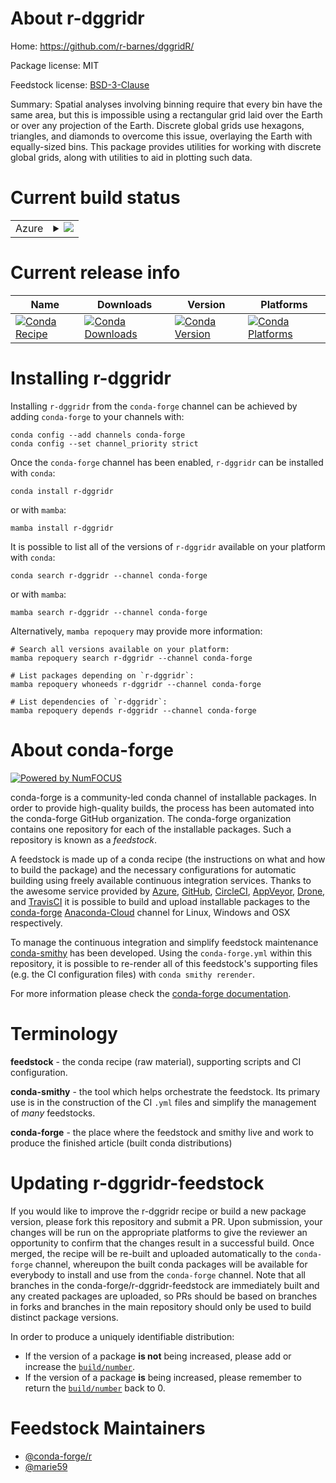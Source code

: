 About r-dggridr
===============

Home: https://github.com/r-barnes/dggridR/

Package license: MIT

Feedstock license: [BSD-3-Clause](https://github.com/conda-forge/r-dggridr-feedstock/blob/main/LICENSE.txt)

Summary: Spatial analyses involving binning require that every bin have the same area, but this is impossible using a rectangular grid laid over the Earth or over any projection of the Earth. Discrete global grids use hexagons, triangles, and diamonds to overcome this issue, overlaying the Earth with equally-sized bins. This package provides utilities for working with discrete global grids, along with utilities to aid in plotting such data.

Current build status
====================


<table>
    
  <tr>
    <td>Azure</td>
    <td>
      <details>
        <summary>
          <a href="https://dev.azure.com/conda-forge/feedstock-builds/_build/latest?definitionId=16281&branchName=main">
            <img src="https://dev.azure.com/conda-forge/feedstock-builds/_apis/build/status/r-dggridr-feedstock?branchName=main">
          </a>
        </summary>
        <table>
          <thead><tr><th>Variant</th><th>Status</th></tr></thead>
          <tbody><tr>
              <td>linux_64_r_base4.1</td>
              <td>
                <a href="https://dev.azure.com/conda-forge/feedstock-builds/_build/latest?definitionId=16281&branchName=main">
                  <img src="https://dev.azure.com/conda-forge/feedstock-builds/_apis/build/status/r-dggridr-feedstock?branchName=main&jobName=linux&configuration=linux_64_r_base4.1" alt="variant">
                </a>
              </td>
            </tr><tr>
              <td>linux_64_r_base4.2</td>
              <td>
                <a href="https://dev.azure.com/conda-forge/feedstock-builds/_build/latest?definitionId=16281&branchName=main">
                  <img src="https://dev.azure.com/conda-forge/feedstock-builds/_apis/build/status/r-dggridr-feedstock?branchName=main&jobName=linux&configuration=linux_64_r_base4.2" alt="variant">
                </a>
              </td>
            </tr><tr>
              <td>osx_64_r_base4.1</td>
              <td>
                <a href="https://dev.azure.com/conda-forge/feedstock-builds/_build/latest?definitionId=16281&branchName=main">
                  <img src="https://dev.azure.com/conda-forge/feedstock-builds/_apis/build/status/r-dggridr-feedstock?branchName=main&jobName=osx&configuration=osx_64_r_base4.1" alt="variant">
                </a>
              </td>
            </tr><tr>
              <td>osx_64_r_base4.2</td>
              <td>
                <a href="https://dev.azure.com/conda-forge/feedstock-builds/_build/latest?definitionId=16281&branchName=main">
                  <img src="https://dev.azure.com/conda-forge/feedstock-builds/_apis/build/status/r-dggridr-feedstock?branchName=main&jobName=osx&configuration=osx_64_r_base4.2" alt="variant">
                </a>
              </td>
            </tr><tr>
              <td>win_64</td>
              <td>
                <a href="https://dev.azure.com/conda-forge/feedstock-builds/_build/latest?definitionId=16281&branchName=main">
                  <img src="https://dev.azure.com/conda-forge/feedstock-builds/_apis/build/status/r-dggridr-feedstock?branchName=main&jobName=win&configuration=win_64_" alt="variant">
                </a>
              </td>
            </tr>
          </tbody>
        </table>
      </details>
    </td>
  </tr>
</table>

Current release info
====================

| Name | Downloads | Version | Platforms |
| --- | --- | --- | --- |
| [![Conda Recipe](https://img.shields.io/badge/recipe-r--dggridr-green.svg)](https://anaconda.org/conda-forge/r-dggridr) | [![Conda Downloads](https://img.shields.io/conda/dn/conda-forge/r-dggridr.svg)](https://anaconda.org/conda-forge/r-dggridr) | [![Conda Version](https://img.shields.io/conda/vn/conda-forge/r-dggridr.svg)](https://anaconda.org/conda-forge/r-dggridr) | [![Conda Platforms](https://img.shields.io/conda/pn/conda-forge/r-dggridr.svg)](https://anaconda.org/conda-forge/r-dggridr) |

Installing r-dggridr
====================

Installing `r-dggridr` from the `conda-forge` channel can be achieved by adding `conda-forge` to your channels with:

```
conda config --add channels conda-forge
conda config --set channel_priority strict
```

Once the `conda-forge` channel has been enabled, `r-dggridr` can be installed with `conda`:

```
conda install r-dggridr
```

or with `mamba`:

```
mamba install r-dggridr
```

It is possible to list all of the versions of `r-dggridr` available on your platform with `conda`:

```
conda search r-dggridr --channel conda-forge
```

or with `mamba`:

```
mamba search r-dggridr --channel conda-forge
```

Alternatively, `mamba repoquery` may provide more information:

```
# Search all versions available on your platform:
mamba repoquery search r-dggridr --channel conda-forge

# List packages depending on `r-dggridr`:
mamba repoquery whoneeds r-dggridr --channel conda-forge

# List dependencies of `r-dggridr`:
mamba repoquery depends r-dggridr --channel conda-forge
```


About conda-forge
=================

[![Powered by
NumFOCUS](https://img.shields.io/badge/powered%20by-NumFOCUS-orange.svg?style=flat&colorA=E1523D&colorB=007D8A)](https://numfocus.org)

conda-forge is a community-led conda channel of installable packages.
In order to provide high-quality builds, the process has been automated into the
conda-forge GitHub organization. The conda-forge organization contains one repository
for each of the installable packages. Such a repository is known as a *feedstock*.

A feedstock is made up of a conda recipe (the instructions on what and how to build
the package) and the necessary configurations for automatic building using freely
available continuous integration services. Thanks to the awesome service provided by
[Azure](https://azure.microsoft.com/en-us/services/devops/), [GitHub](https://github.com/),
[CircleCI](https://circleci.com/), [AppVeyor](https://www.appveyor.com/),
[Drone](https://cloud.drone.io/welcome), and [TravisCI](https://travis-ci.com/)
it is possible to build and upload installable packages to the
[conda-forge](https://anaconda.org/conda-forge) [Anaconda-Cloud](https://anaconda.org/)
channel for Linux, Windows and OSX respectively.

To manage the continuous integration and simplify feedstock maintenance
[conda-smithy](https://github.com/conda-forge/conda-smithy) has been developed.
Using the ``conda-forge.yml`` within this repository, it is possible to re-render all of
this feedstock's supporting files (e.g. the CI configuration files) with ``conda smithy rerender``.

For more information please check the [conda-forge documentation](https://conda-forge.org/docs/).

Terminology
===========

**feedstock** - the conda recipe (raw material), supporting scripts and CI configuration.

**conda-smithy** - the tool which helps orchestrate the feedstock.
                   Its primary use is in the construction of the CI ``.yml`` files
                   and simplify the management of *many* feedstocks.

**conda-forge** - the place where the feedstock and smithy live and work to
                  produce the finished article (built conda distributions)


Updating r-dggridr-feedstock
============================

If you would like to improve the r-dggridr recipe or build a new
package version, please fork this repository and submit a PR. Upon submission,
your changes will be run on the appropriate platforms to give the reviewer an
opportunity to confirm that the changes result in a successful build. Once
merged, the recipe will be re-built and uploaded automatically to the
`conda-forge` channel, whereupon the built conda packages will be available for
everybody to install and use from the `conda-forge` channel.
Note that all branches in the conda-forge/r-dggridr-feedstock are
immediately built and any created packages are uploaded, so PRs should be based
on branches in forks and branches in the main repository should only be used to
build distinct package versions.

In order to produce a uniquely identifiable distribution:
 * If the version of a package **is not** being increased, please add or increase
   the [``build/number``](https://docs.conda.io/projects/conda-build/en/latest/resources/define-metadata.html#build-number-and-string).
 * If the version of a package **is** being increased, please remember to return
   the [``build/number``](https://docs.conda.io/projects/conda-build/en/latest/resources/define-metadata.html#build-number-and-string)
   back to 0.

Feedstock Maintainers
=====================

* [@conda-forge/r](https://github.com/conda-forge/r/)
* [@marie59](https://github.com/marie59/)

